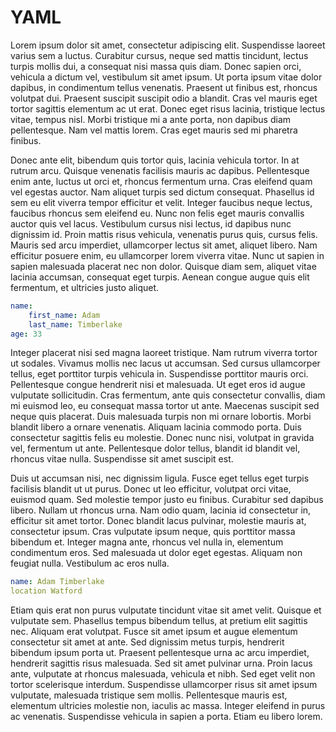 # YAML

Lorem ipsum dolor sit amet, consectetur adipiscing elit. Suspendisse laoreet varius sem a luctus. Curabitur cursus, neque sed mattis tincidunt, lectus turpis mollis dui, a consequat nisi massa quis diam. Donec sapien orci, vehicula a dictum vel, vestibulum sit amet ipsum. Ut porta ipsum vitae dolor dapibus, in condimentum tellus venenatis. Praesent ut finibus est, rhoncus volutpat dui. Praesent suscipit suscipit odio a blandit. Cras vel mauris eget tortor sagittis elementum ac ut erat. Donec eget risus lacinia, tristique lectus vitae, tempus nisl. Morbi tristique mi a ante porta, non dapibus diam pellentesque. Nam vel mattis lorem. Cras eget mauris sed mi pharetra finibus.

Donec ante elit, bibendum quis tortor quis, lacinia vehicula tortor. In at rutrum arcu. Quisque venenatis facilisis mauris ac dapibus. Pellentesque enim ante, luctus ut orci et, rhoncus fermentum urna. Cras eleifend quam vel egestas auctor. Nam aliquet turpis sed dictum consequat. Phasellus id sem eu elit viverra tempor efficitur et velit. Integer faucibus neque lectus, faucibus rhoncus sem eleifend eu. Nunc non felis eget mauris convallis auctor quis vel lacus. Vestibulum cursus nisi lectus, id dapibus nunc dignissim id. Proin mattis risus vehicula, venenatis purus quis, cursus felis. Mauris sed arcu imperdiet, ullamcorper lectus sit amet, aliquet libero. Nam efficitur posuere enim, eu ullamcorper lorem viverra vitae. Nunc ut sapien in sapien malesuada placerat nec non dolor. Quisque diam sem, aliquet vitae lacinia accumsan, consequat eget turpis. Aenean congue augue quis elit fermentum, et ultricies justo aliquet.

```yaml
name:
    first_name: Adam
    last_name: Timberlake
age: 33
```

Integer placerat nisi sed magna laoreet tristique. Nam rutrum viverra tortor ut sodales. Vivamus mollis nec lacus ut accumsan. Sed cursus ullamcorper tellus, eget porttitor turpis vehicula in. Suspendisse porttitor mauris orci. Pellentesque congue hendrerit nisi et malesuada. Ut eget eros id augue vulputate sollicitudin. Cras fermentum, ante quis consectetur convallis, diam mi euismod leo, eu consequat massa tortor ut ante. Maecenas suscipit sed neque quis placerat. Duis malesuada turpis non mi ornare lobortis. Morbi blandit libero a ornare venenatis. Aliquam lacinia commodo porta. Duis consectetur sagittis felis eu molestie. Donec nunc nisi, volutpat in gravida vel, fermentum ut ante. Pellentesque dolor tellus, blandit id blandit vel, rhoncus vitae nulla. Suspendisse sit amet suscipit est.

Duis ut accumsan nisi, nec dignissim ligula. Fusce eget tellus eget turpis facilisis blandit ut ut purus. Donec ut leo efficitur, volutpat orci vitae, euismod quam. Sed molestie tempor justo eu finibus. Curabitur sed dapibus libero. Nullam ut rhoncus urna. Nam odio quam, lacinia id consectetur in, efficitur sit amet tortor. Donec blandit lacus pulvinar, molestie mauris at, consectetur ipsum. Cras vulputate ipsum neque, quis porttitor massa bibendum et. Integer magna ante, rhoncus vel nulla in, elementum condimentum eros. Sed malesuada ut dolor eget egestas. Aliquam non feugiat nulla. Vestibulum ac eros nulla.

```yaml
name: Adam Timberlake
location Watford
```

Etiam quis erat non purus vulputate tincidunt vitae sit amet velit. Quisque et vulputate sem. Phasellus tempus bibendum tellus, at pretium elit sagittis nec. Aliquam erat volutpat. Fusce sit amet ipsum et augue elementum consectetur sit amet at ante. Sed dignissim metus turpis, hendrerit bibendum ipsum porta ut. Praesent pellentesque urna ac arcu imperdiet, hendrerit sagittis risus malesuada. Sed sit amet pulvinar urna. Proin lacus ante, vulputate at rhoncus malesuada, vehicula et nibh. Sed eget velit non tortor scelerisque interdum. Suspendisse ullamcorper risus sit amet ipsum vulputate, malesuada tristique sem mollis. Pellentesque mauris est, elementum ultricies molestie non, iaculis ac massa. Integer eleifend in purus ac venenatis. Suspendisse vehicula in sapien a porta. Etiam eu libero lorem.
